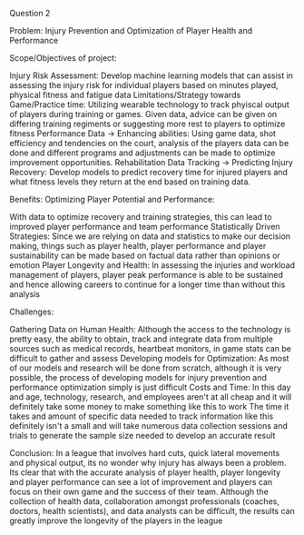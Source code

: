 Question 2

Problem: Injury Prevention and Optimization of Player Health and Performance

Scope/Objectives of project:

Injury Risk Assessment:
Develop machine learning models that can assist in assessing the injury risk for individual players based on minutes played, physical fitness and fatigue data
Limitations/Strategy towards Game/Practice time:
Utilizing wearable technology to track phyiscal output of players during training or games. Given data, advice can be given on differing training regiments or suggesting more rest to players to optimize fitness
Performance Data -> Enhancing abilities:
Using game data, shot efficiency and tendencies on the court, analysis of the players data can be done and different programs and adjustments can be made to optimize improvement opportunities.
Rehabilitation Data Tracking -> Predicting Injury Recovery:
Develop models to predict recovery time for injured players and what fitness levels they return at the end based on training data.

Benefits:
Optimizing Player Potential and Performance:

With data to optimize recovery and training strategies, this can lead to improved player performance and team performance
Statistically Driven Strategies:
Since we are relying on data and statistics to make our decision making, things such as player health, player performance
and player sustainability can be made based on factual data rather than opinions or emotion
Player Longevity and Health:
In assessing the injuries and workload management of players, player peak performance is able to be sustained and
hence allowing careers to continue for a longer time than without this analysis

Challenges:

Gathering Data on Human Health:
Although the access to the technology is pretty easy, the ability to obtain, track and integrate data from multiple sources such as
medical records, heartbeat monitors, in game stats can be difficult to gather and assess
Developing models for Optimization:
As most of our models and research will be done from scratch, although it is very possible, the process of developing models for injury prevention
and performance optimization simply is just difficult
Costs and Time:
In this day and age, technology, research, and employees aren't at all cheap and it will definitely take some money to make something like this to work
The time it takes and amount of specific data needed to track information like this definitely isn't a small and will take numerous data collection sessions and
trials to generate the sample size needed to develop an accurate result

Conclusion:
In a league that involves hard cuts, quick lateral movements and physical output, its no wonder why injury has always been a problem. Its clear that with the accurate
analysis of player health, player longevity and player performance can see a lot of improvement and players can focus on their own game and the success of their team. Although the
collection of health data, collaboration amongst professionals (coaches, doctors, health scientists), and data analysts can be difficult, the results can greatly improve the longevity
of the players in the league
